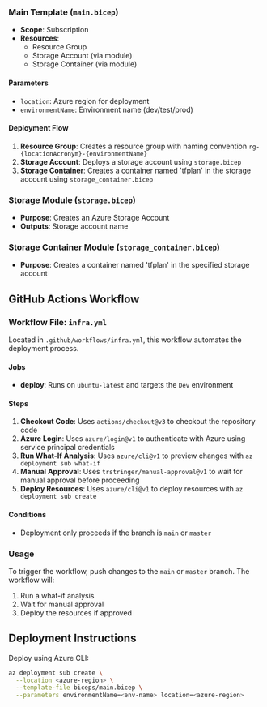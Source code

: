 
### Main Template (`main.bicep`)
- **Scope**: Subscription
- **Resources**:
  - Resource Group
  - Storage Account (via module)
  - Storage Container (via module)

#### Parameters
- `location`: Azure region for deployment
- `environmentName`: Environment name (dev/test/prod)

#### Deployment Flow
1. **Resource Group**: Creates a resource group with naming convention `rg-{locationAcronym}-{environmentName}`
2. **Storage Account**: Deploys a storage account using `storage.bicep`
3. **Storage Container**: Creates a container named 'tfplan' in the storage account using `storage_container.bicep`

### Storage Module (`storage.bicep`)
- **Purpose**: Creates an Azure Storage Account
- **Outputs**: Storage account name

### Storage Container Module (`storage_container.bicep`)
- **Purpose**: Creates a container named 'tfplan' in the specified storage account

## GitHub Actions Workflow

### Workflow File: `infra.yml`
Located in `.github/workflows/infra.yml`, this workflow automates the deployment process.

#### Jobs
- **deploy**: Runs on `ubuntu-latest` and targets the `Dev` environment

#### Steps
1. **Checkout Code**: Uses `actions/checkout@v3` to checkout the repository code
2. **Azure Login**: Uses `azure/login@v1` to authenticate with Azure using service principal credentials
3. **Run What-If Analysis**: Uses `azure/cli@v1` to preview changes with `az deployment sub what-if`
4. **Manual Approval**: Uses `trstringer/manual-approval@v1` to wait for manual approval before proceeding
5. **Deploy Resources**: Uses `azure/cli@v1` to deploy resources with `az deployment sub create`

#### Conditions
- Deployment only proceeds if the branch is `main` or `master`

### Usage
To trigger the workflow, push changes to the `main` or `master` branch. The workflow will:
1. Run a what-if analysis
2. Wait for manual approval
3. Deploy the resources if approved

## Deployment Instructions
Deploy using Azure CLI:
```bash
az deployment sub create \
  --location <azure-region> \
  --template-file biceps/main.bicep \
  --parameters environmentName=<env-name> location=<azure-region>
